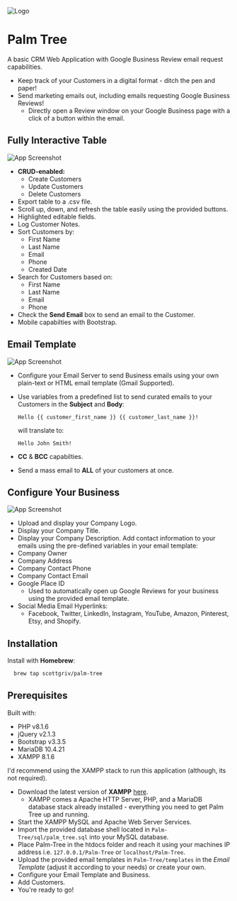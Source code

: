 
![Logo](https://imgur.com/wjRO1Pm.png)

# Palm Tree

 A basic CRM Web Application with Google Business Review email request capabilities.

 * Keep track of your Customers in a digital format - ditch the pen and paper!
 * Send marketing emails out, including emails requesting Google Business Reviews!
    * Directly open a Review window on your Google Business page with a click of a button within the email.

## Fully Interactive Table

![App Screenshot](https://imgur.com/ec4MeEY.jpg)

* **CRUD-enabled:**
    * Create Customers
    * Update Customers
    * Delete Customers
* Export table to a .csv file.
* Scroll up, down, and refresh the table easily using the provided buttons.
* Highlighted editable fields.
* Log Customer Notes.
* Sort Customers by:
    * First Name
    * Last Name
    * Email
    * Phone
    * Created Date
* Search for Customers based on:
    * First Name
    * Last Name
    * Email
    * Phone
* Check the **Send Email** box to send an email to the Customer.
* Mobile capabilties with Bootstrap.

## Email Template

![App Screenshot](https://imgur.com/BifS2gK.jpg)

* Configure your Email Server to send Business emails using your own plain-text or HTML email template (Gmail Supported).
* Use variables from a predefined list to send curated emails to your Customers in the **Subject** and **Body**:

    ``Hello {{ customer_first_name }} {{ customer_last_name }}!``

    will translate to:

    ``Hello John Smith!``

* **CC** & **BCC** capabilties.
* Send a mass email to **ALL** of your customers at once.

## Configure Your Business

![App Screenshot](https://imgur.com/2TbykTe.jpg)

* Upload and display your Company Logo.
* Display your Company Title.
* Display your Company Description.
Add contact information to your emails using the pre-defined variables in your email template:
* Company Owner
* Company Address
* Company Contact Phone
* Company Contact Email
* Google Place ID
    * Used to automatically open up Google Reviews for your business using the provided email template.
* Social Media Email Hyperlinks:
    * Facebook, Twitter, LinkedIn, Instagram, YouTube, Amazon, Pinterest, Etsy, and Shopify.

## Installation

Install with **Homebrew**:

```bash
  brew tap scottgriv/palm-tree
```

## Prerequisites

Built with: 
* PHP v8.1.6
* jQuery v2.1.3 
* Bootstrap v3.3.5
* MariaDB 10.4.21
* XAMPP 8.1.6

I'd recommend using the XAMPP stack to run this application (although, its not required).
* Download the latest version of **XAMPP** [here](https://www.apachefriends.org/download.html).
  * XAMPP comes a Apache HTTP Server, PHP, and a MariaDB database stack already installed - everything you need to get Palm Tree up and running.
* Start the XAMPP MySQL and Apache Web Server Services.
* Import the provided database shell located in `Palm-Tree/sql/palm_tree.sql` into your MySQL database.
* Place Palm-Tree in the htdocs folder and reach it using your machines IP address i.e. `127.0.0.1/Palm-Tree` or ``localhost/Palm-Tree``.
* Upload the provided email templates in ``Palm-Tree/templates`` in the *Email Template* (adjust it according to your needs) or create your own.
* Configure your Email Template and Business.
* Add Customers.
* You're ready to go!  
